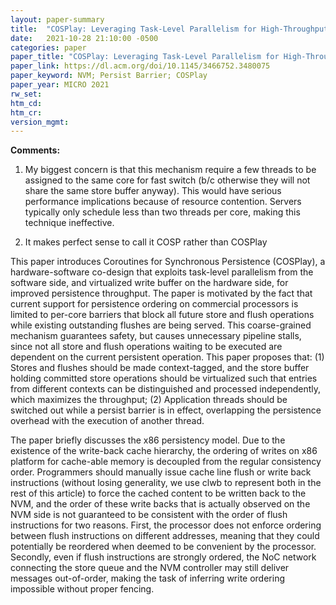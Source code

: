 ```yaml
---
layout: paper-summary
title:  "COSPlay: Leveraging Task-Level Parallelism for High-Throughput Synchronous Persistence"
date:   2021-10-28 21:10:00 -0500
categories: paper
paper_title: "COSPlay: Leveraging Task-Level Parallelism for High-Throughput Synchronous Persistence"
paper_link: https://dl.acm.org/doi/10.1145/3466752.3480075
paper_keyword: NVM; Persist Barrier; COSPlay
paper_year: MICRO 2021
rw_set:
htm_cd:
htm_cr:
version_mgmt:
---
```


**Comments:**

1. My biggest concern is that this mechanism require a few threads to be assigned to the same core for fast
   switch (b/c otherwise they will not share the same store buffer anyway). This would have serious performance
   implications because of resource contention. Servers typically only schedule less than two threads per core,
   making this technique ineffective.

2. It makes perfect sense to call it COSP rather than COSPlay

This paper introduces Coroutines for Synchronous Persistence (COSPlay), a hardware-software co-design that exploits 
task-level parallelism from the software side, and virtualized write buffer on the hardware side, for improved 
persistence throughput. The paper is motivated by the fact that current support for persistence ordering on commercial 
processors is limited to per-core barriers that block all future store and flush operations while existing 
outstanding flushes are being served. This coarse-grained mechanism guarantees safety, but causes unnecessary 
pipeline stalls, since not all store and flush operations waiting to be executed are dependent on the current
persistent operation.
This paper proposes that: (1) Stores and flushes should be made context-tagged, and the store buffer holding committed
store operations should be virtualized such that entries from different contexts can be distinguished and processed
independently, which maximizes the throughput; (2) Application threads should be switched out while a persist
barrier is in effect, overlapping the persistence overhead with the execution of another thread.

The paper briefly discusses the x86 persistency model. Due to the existence of the write-back cache hierarchy, 
the ordering of writes on x86 platform for cache-able memory is decoupled from the regular consistency order. 
Programmers should manually issue cache line flush or write back instructions (without losing generality, we use
clwb to represent both in the rest of this article) to force the cached content to be written back to the NVM,
and the order of these write backs that is actually observed on the NVM side is not guaranteed to be consistent
with the order of flush instructions for two reasons. First, the processor does not enforce ordering between 
flush instructions on different addresses, meaning that they could potentially be reordered when deemed to be 
convenient by the processor. Secondly, even if flush instructions are strongly ordered, the NoC network connecting the 
store queue and the NVM controller may still deliver messages out-of-order, making the task of inferring write 
ordering impossible without proper fencing.

